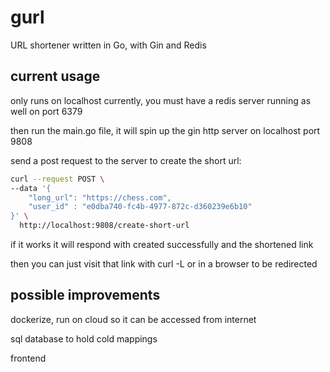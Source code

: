 # gurl
URL shortener written in Go, with Gin and Redis
## current usage
only runs on localhost currently, you must have a redis server running as well on port 6379

then run the main.go file, it will spin up the gin http server on localhost port 9808

send a post request to the server to create the short url:
```bash
curl --request POST \
--data '{
    "long_url": "https://chess.com",
    "user_id" : "e0dba740-fc4b-4977-872c-d360239e6b10"
}' \
  http://localhost:9808/create-short-url
```

if it works it will respond with created successfully and the shortened link

then you can just visit that link with curl -L or in a browser to be redirected
## possible improvements
dockerize, run on cloud so it can be accessed from internet

sql database to hold cold mappings

frontend

